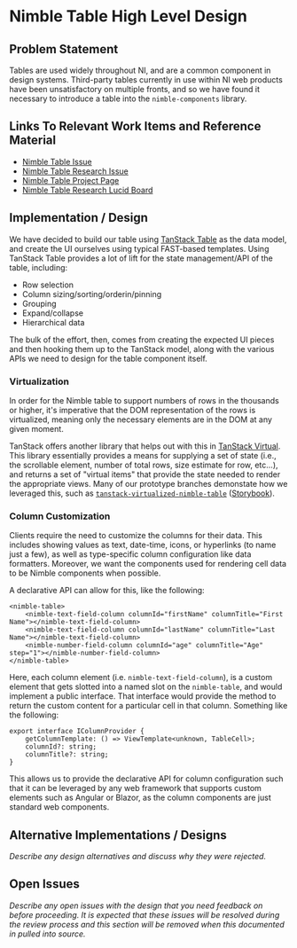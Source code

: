 # Nimble Table High Level Design

## Problem Statement

Tables are used widely throughout NI, and are a common component in design systems. Third-party tables currently in use within NI web products have been unsatisfactory on multiple fronts, and so we have found it necessary to introduce a table into the `nimble-components` library.

## Links To Relevant Work Items and Reference Material

- [Nimble Table Issue](https://github.com/ni/nimble/issues/283)
- [Nimble Table Research Issue](https://github.com/ni/nimble/issues/285)
- [Nimble Table Project Page](https://github.com/orgs/ni/projects/11)
- [Nimble Table Research Lucid Board](https://lucid.app/lucidspark/31f2314d-dd8e-46fd-8fc1-6e9f66700bb3/edit?viewport_loc=-6023%2C-26311%2C35411%2C20921%2CloaYwcZLRray4&invitationId=inv_38839ad5-72b2-4975-ab7a-6d8be33c960c)

## Implementation / Design

We have decided to build our table using [TanStack Table](https://tanstack.com/table/v8) as the data model, and create the UI ourselves using typical FAST-based templates. Using TanStack Table provides a lot of lift for the state management/API of the table, including:
- Row selection
- Column sizing/sorting/orderin/pinning
- Grouping
- Expand/collapse
- Hierarchical data

The bulk of the effort, then, comes from creating the expected UI pieces and then hooking them up to the TanStack model, along with the various APIs we need to design for the table component itself.

### Virtualization

In order for the Nimble table to support numbers of rows in the thousands or higher, it's imperative that the DOM representation of the rows is virtualized, meaning only the necessary elements are in the DOM at any given moment.

TanStack offers another library that helps out with this in [TanStack Virtual](https://tanstack.com/virtual/v3). This library essentially provides a means for supplying a set of state (i.e., the scrollable element, number of total rows, size estimate for row, etc...), and returns a set of "virtual items" that provide the state needed to render the appropriate views. Many of our prototype branches demonstate how we leveraged this, such as [`tanstack-virtualized-nimble-table`](https://github.com/ni/nimble/tree/tanstack-virutalized-nimble-table) ([Storybook](https://60e89457a987cf003efc0a5b-haosfwmjoq.chromatic.com/iframe.html?args=&id=table--table-story&viewMode=story)).

### Column Customization

Clients require the need to customize the columns for their data. This includes showing values as text, date-time, icons, or hyperlinks (to name just a few), as well as type-specific column configuration like data formatters. Moreover, we want the components used for rendering cell data to be Nimble components when possible.

A declarative API can allow for this, like the following:
```
<nimble-table>
    <nimble-text-field-column columnId="firstName" columnTitle="First Name"></nimble-text-field-column>
    <nimble-text-field-column columnId="lastName" columnTitle="Last Name"></nimble-text-field-column>
    <nimble-number-field-column columnId="age" columnTitle="Age" step="1"></nimble-number-field-column>
</nimble-table>
```

Here, each column element (i.e. `nimble-text-field-column`), is a custom element that gets slotted into a named slot on the `nimble-table`, and would implement a public interface. That interface would provide the method to return the custom content for a particular cell in that column. Something like the following:
```
export interface IColumnProvider {
    getColumnTemplate: () => ViewTemplate<unknown, TableCell>;
    columnId?: string;
    columnTitle?: string;
}
```

This allows us to provide the declarative API for column configuration such that it can be leveraged by any web framework that supports custom elements such as Angular or Blazor, as the column components are just standard web components.



## Alternative Implementations / Designs

*Describe any design alternatives and discuss why they were rejected.*

## Open Issues

*Describe any open issues with the design that you need feedback on before proceeding.*
*It is expected that these issues will be resolved during the review process and this section will be removed when this documented in pulled into source.*
